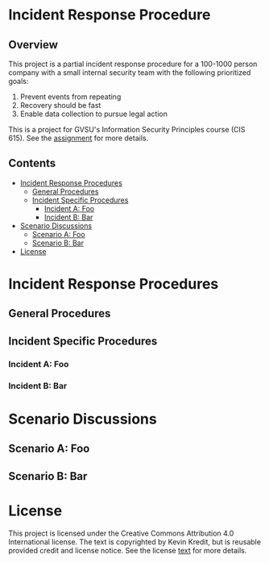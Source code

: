 
# Incident Response Procedure <!-- omit in toc -->

## Overview <!-- omit in toc -->

This project is a partial incident response procedure for a 100-1000 person company with a small
internal security team with the following prioritized goals:

1. Prevent events from repeating
2. Recovery should be fast
3. Enable data collection to pursue legal action

This is a project for GVSU's Information Security Principles course (CIS 615). See the
[assignment](Assignment.md) for more details.

## Contents <!-- omit in toc -->

- [Incident Response Procedures](#incident-response-procedures)
  - [General Procedures](#general-procedures)
  - [Incident Specific Procedures](#incident-specific-procedures)
    - [Incident A: Foo](#incident-a-foo)
    - [Incident B: Bar](#incident-b-bar)
- [Scenario Discussions](#scenario-discussions)
  - [Scenario A: Foo](#scenario-a-foo)
  - [Scenario B: Bar](#scenario-b-bar)
- [License](#license)

# Incident Response Procedures

## General Procedures

## Incident Specific Procedures

### Incident A: Foo

### Incident B: Bar

# Scenario Discussions

## Scenario A: Foo

## Scenario B: Bar

# License

This project is licensed under the Creative Commons Attribution 4.0 International license. The text
is copyrighted by Kevin Kredit, but is reusable provided credit and license notice. See the license
[text](LICENSE) for more details.
